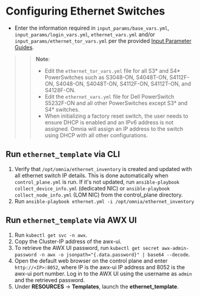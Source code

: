 # Configuring Ethernet Switches
* Enter the information required in `input_params/base_vars.yml`, `input_params/login_vars.yml`, `ethernet_vars.yml` and/or `input_params/ethernet_tor_vars.yml` per the provided [Input Parameter Guides](../Input_Parameter_Guide/Control_Plane_Parameters/Device_Parameters).

>>**Note**: 
>> * Edit the `ethernet_tor_vars.yml` file for all S3* and S4* PowerSwitches such as S3048-ON, S4048T-ON, S4112F-ON, S4048-ON, S4048T-ON, S4112F-ON, S4112T-ON, and S4128F-ON.  
>> * Edit the `ethernet_vars.yml` file for Dell PowerSwitch S5232F-ON and all other PowerSwitches except S3* and S4* switches.
>> * When initializing a factory reset switch, the user needs to ensure DHCP is enabled and an IPv6 address is not assigned. Omnia will assign an IP address to the switch using DHCP with all other configurations.

## Run `ethernet_template` via CLI
1. Verify that `/opt/omnia/ethernet_inventory` is created and updated with all ethernet switch IP details. This is done automatically when `control_plane.yml` is run. If it's not updated, run `ansible-playbook collect_device_info.yml` (dedicated NIC) or `ansible-playbook collect_node_info.yml` (LOM NIC) from the control_plane directory.
2. Run `ansible-playbook ethernet.yml -i /opt/omnia/ethernet_inventory`

## Run `ethernet_template` via AWX UI
1. Run `kubectl get svc -n awx`.
2. Copy the Cluster-IP address of the awx-ui. 
3. To retrieve the AWX UI password, run `kubectl get secret awx-admin-password -n awx -o jsonpath="{.data.password}" | base64 --decode`.
4. Open the default web browser on the control plane and enter `http://<IP>:8052`, where IP is the awx-ui IP address and 8052 is the awx-ui port number. Log in to the AWX UI using the username as `admin` and the retrieved password.  
5. Under __RESOURCES__ -> __Templates__, launch the **ethernet_template**. 



